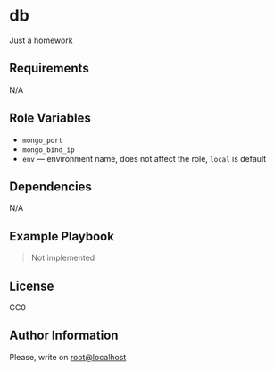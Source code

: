 db
=========

Just a homework

Requirements
------------

N/A

Role Variables
--------------

- `mongo_port`
- `mongo_bind_ip`
- `env` — environment name, does not affect the role, `local` is default

Dependencies
------------

N/A

Example Playbook
----------------

> Not implemented

License
-------

CC0

Author Information
------------------

Please, write on [root@localhost](mailto:root@localhost)
